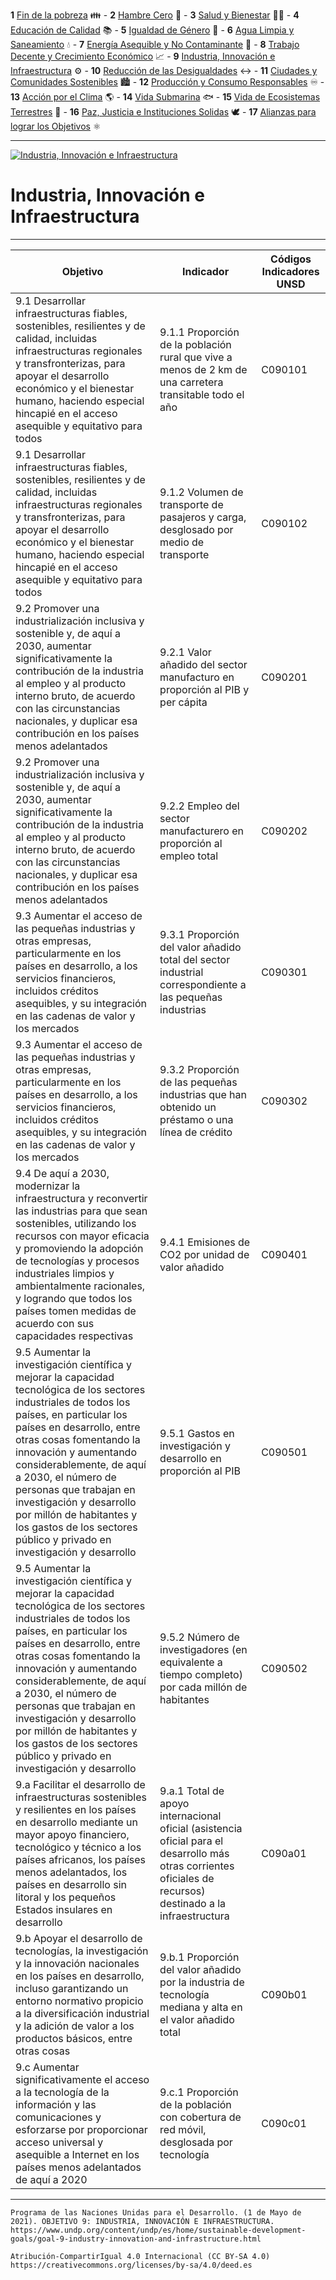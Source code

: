  **1**   [Fin de la pobreza](1.md) 👪 - **2**   [Hambre Cero](2.md) 🍲 - **3**   [Salud y Bienestar](3.md) 🧑‍⚕️ - **4**   [Educación de  Calidad](4.md) 📚 - **5**   [Igualdad de Género](5.md) 👥 - **6**   [Agua Limpia y Saneamiento](6.md) 💧 - **7**   [Energía Asequible y No Contaminante](7.md) 🔆 - **8**   [Trabajo Decente y Crecimiento Económico](8.md) 📈 - **9**   [Industria, Innovación e Infraestructura](9.md) ⚙️ - **10**   [Reducción de las Desigualdades](10.md) ↔️ - **11**   [Ciudades y Comunidades Sostenibles](11.md) 🏙️ - **12**   [Producción y Consumo Responsables](12.md) ♾️ - **13**   [Acción por el Clima](13.md) 🌎 - **14**   [Vida Submarina](14.md) 🐟 - **15**   [Vida de Ecosistemas Terrestres](15.md) 🌳 - **16**   [Paz, Justicia e Instituciones Solidas](16.md) 🕊️ - **17**   [Alianzas para lograr los Objetivos](17.md) ⚛️ 

--------------------------------------------
[![Industria, Innovación e Infraestructura](https://www.undp.org/content/dam/undp/sdg/tiles/sdg-es-09.png "Industria, Innovación e Infraestructura")
](https://www.undp.org/content/undp/es/home/sustainable-development-goals/goal-9-industry-innovation-and-infrastructure.html)

# Industria, Innovación e Infraestructura
--------------------------------------------

|Objetivo|Indicador|Códigos Indicadores UNSD|
| ----- | ----- | ----- |
|9.1 Desarrollar infraestructuras fiables, sostenibles, resilientes y de calidad, incluidas infraestructuras regionales y transfronterizas, para apoyar el desarrollo económico y el bienestar humano, haciendo especial hincapié en el acceso asequible y equitativo para todos|9.1.1 Proporción de la población rural que vive a menos de 2 km de una carretera transitable todo el año|C090101
|9.1 Desarrollar infraestructuras fiables, sostenibles, resilientes y de calidad, incluidas infraestructuras regionales y transfronterizas, para apoyar el desarrollo económico y el bienestar humano, haciendo especial hincapié en el acceso asequible y equitativo para todos|9.1.2 Volumen de transporte de pasajeros y carga, desglosado por medio de transporte|C090102|
|9.2 Promover una industrialización inclusiva y sostenible y, de aquí a 2030, aumentar significativamente la contribución de la industria al empleo y al producto interno bruto, de acuerdo con las circunstancias nacionales, y duplicar esa contribución en los países menos adelantados|9.2.1 Valor añadido del sector manufacturo en proporción al PIB y per cápita|C090201|
|9.2 Promover una industrialización inclusiva y sostenible y, de aquí a 2030, aumentar significativamente la contribución de la industria al empleo y al producto interno bruto, de acuerdo con las circunstancias nacionales, y duplicar esa contribución en los países menos adelantados|9.2.2 Empleo del sector manufacturero en proporción al empleo total|C090202|
|9.3 Aumentar el acceso de las pequeñas industrias y otras empresas, particularmente en los países en desarrollo, a los servicios financieros, incluidos créditos asequibles, y su integración en las cadenas de valor y los mercados|9.3.1 Proporción del valor añadido total del sector industrial correspondiente a las pequeñas industrias|C090301|
|9.3 Aumentar el acceso de las pequeñas industrias y otras empresas, particularmente en los países en desarrollo, a los servicios financieros, incluidos créditos asequibles, y su integración en las cadenas de valor y los mercados|9.3.2 Proporción de las pequeñas industrias que han obtenido un préstamo o una línea de crédito|C090302|
|9.4 De aquí a 2030, modernizar la infraestructura y reconvertir las industrias para que sean sostenibles, utilizando los recursos con mayor eficacia y promoviendo la adopción de tecnologías y procesos industriales limpios y ambientalmente racionales, y logrando que todos los países tomen medidas de acuerdo con sus capacidades respectivas|9.4.1 Emisiones de CO2 por unidad de valor añadido|C090401|
|9.5 Aumentar la investigación científica y mejorar la capacidad tecnológica de los sectores industriales de todos los países, en particular los países en desarrollo, entre otras cosas fomentando la innovación y aumentando considerablemente, de aquí a 2030, el número de personas que trabajan en investigación y desarrollo por millón de habitantes y los gastos de los sectores público y privado en investigación y desarrollo|9.5.1 Gastos en investigación y desarrollo en proporción al PIB|C090501|
|9.5 Aumentar la investigación científica y mejorar la capacidad tecnológica de los sectores industriales de todos los países, en particular los países en desarrollo, entre otras cosas fomentando la innovación y aumentando considerablemente, de aquí a 2030, el número de personas que trabajan en investigación y desarrollo por millón de habitantes y los gastos de los sectores público y privado en investigación y desarrollo|9.5.2 Número de investigadores (en equivalente a tiempo completo) por cada millón de habitantes|C090502|
|9.a Facilitar el desarrollo de infraestructuras sostenibles y resilientes en los países en desarrollo mediante un mayor apoyo financiero, tecnológico y técnico a los países africanos, los países menos adelantados, los países en desarrollo sin litoral y los pequeños Estados insulares en desarrollo|9.a.1 Total de apoyo internacional oficial (asistencia oficial para el desarrollo más otras corrientes oficiales de recursos) destinado a la infraestructura|C090a01|
|9.b Apoyar el desarrollo de tecnologías, la investigación y la innovación nacionales en los países en desarrollo, incluso garantizando un entorno normativo propicio a la diversificación industrial y la adición de valor a los productos básicos, entre otras cosas|9.b.1 Proporción del valor añadido por la industria de tecnología mediana y alta en el valor añadido total|C090b01|
|9.c Aumentar significativamente el acceso a la tecnología de la información y las comunicaciones y esforzarse por proporcionar acceso universal y asequible a Internet en los países menos adelantados de aquí a 2020|9.c.1 Proporción de la población con cobertura de red móvil, desglosada por tecnología|C090c01|


------
```Programa de las Naciones Unidas para el Desarrollo. (1 de Mayo de 2021). OBJETIVO 9: INDUSTRIA, INNOVACIÓN E INFRAESTRUCTURA. https://www.undp.org/content/undp/es/home/sustainable-development-goals/goal-9-industry-innovation-and-infrastructure.html```


```Atribución-CompartirIgual 4.0 Internacional (CC BY-SA 4.0) https://creativecommons.org/licenses/by-sa/4.0/deed.es```
